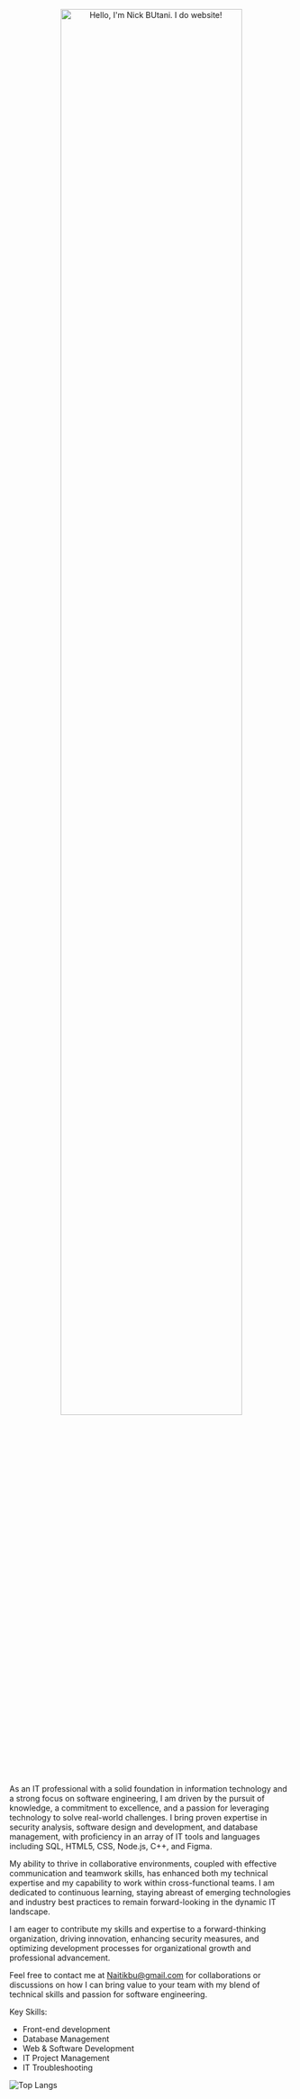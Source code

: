 <p align="center"><a href="https://nickbutani.github.io"><img width="80%" alt="Hello, I'm Nick BUtani. I do website!" src="./assets/gh-readme-header.png" /></a></p>

<br />
As an IT professional with a solid foundation in information technology and a strong focus on software engineering, I am driven by the pursuit of knowledge, a commitment to excellence, and a passion for leveraging technology to solve real-world challenges. I bring proven expertise in security analysis, software design and development, and database management, with proficiency in an array of IT tools and languages including SQL, HTML5, CSS, Node.js, C++, and Figma.

My ability to thrive in collaborative environments, coupled with effective communication and teamwork skills, has enhanced both my technical expertise and my capability to work within cross-functional teams. I am dedicated to continuous learning, staying abreast of emerging technologies and industry best practices to remain forward-looking in the dynamic IT landscape.

I am eager to contribute my skills and expertise to a forward-thinking organization, driving innovation, enhancing security measures, and optimizing development processes for organizational growth and professional advancement.

Feel free to contact me at Naitikbu@gmail.com for collaborations or discussions on how I can bring value to your team with my blend of technical skills and passion for software engineering.

Key Skills:

- Front-end development
- Database Management
- Web & Software Development
- IT Project Management
- IT Troubleshooting

![Top Langs](https://github-readme-stats.vercel.app/api/top-langs/?username=nickbutani&layout=compact)

